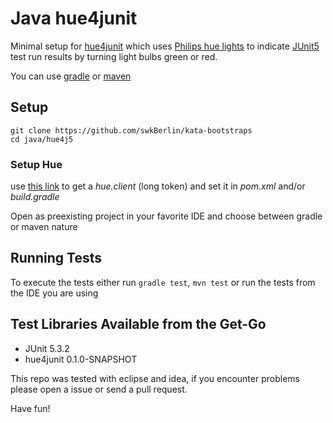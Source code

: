 # Java hue4junit


Minimal setup for [hue4junit](https://github.com/mklose/hue4junit) which uses [Philips hue lights](https://www2.meethue.com/en-us/starter-kits) to indicate [JUnit5](https://junit.org/junit5/) test run results by turning light bulbs green or red.

You can use [gradle](https://gradle.org/) or [maven](https://maven.apache.org/)

## Setup

    git clone https://github.com/swkBerlin/kata-bootstraps
    cd java/hue4j5

### Setup Hue
use [this link](http://htmlpreview.github.io/?https://github.com/mklose/hue4junit/blob/master/setup_hue.html) to get a _hue.client_ (long token)
and set it in _pom.xml_ and/or _build.gradle_

Open as preexisting project in your favorite IDE and choose between gradle or maven nature

## Running Tests

To execute the tests either run `gradle test`, `mvn test` or run the tests from the IDE you are using

## Test Libraries Available from the Get-Go
- JUnit 5.3.2
- hue4junit 0.1.0-SNAPSHOT

This repo was tested with eclipse and idea, if you encounter problems please open a issue or send a pull request.

Have fun!
